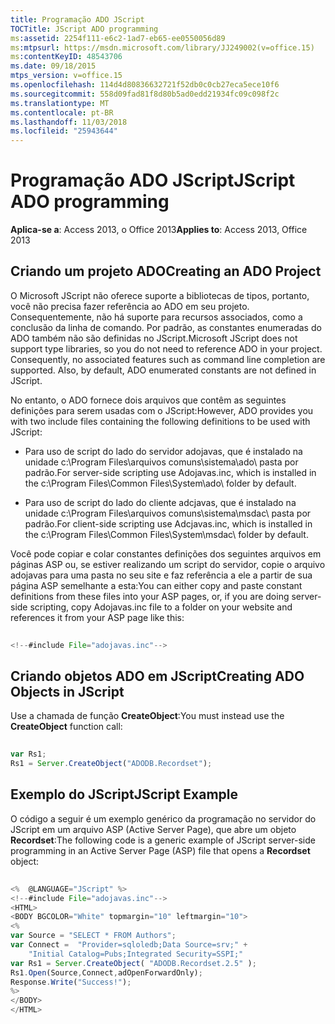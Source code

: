```yaml
---
title: Programação ADO JScript
TOCTitle: JScript ADO programming
ms:assetid: 2254f111-e6c2-1ad7-eb65-ee0550056d89
ms:mtpsurl: https://msdn.microsoft.com/library/JJ249002(v=office.15)
ms:contentKeyID: 48543706
ms.date: 09/18/2015
mtps_version: v=office.15
ms.openlocfilehash: 114d4d80836632721f52db0c0cb27eca5ece10f6
ms.sourcegitcommit: 558d09fad81f8d80b5ad0edd21934fc09c098f2c
ms.translationtype: MT
ms.contentlocale: pt-BR
ms.lasthandoff: 11/03/2018
ms.locfileid: "25943644"
---
```

# <a name="jscript-ado-programming"></a><span data-ttu-id="9e194-102">Programação ADO JScript</span><span class="sxs-lookup"><span data-stu-id="9e194-102">JScript ADO programming</span></span>


<span data-ttu-id="9e194-103">**Aplica-se a**: Access 2013, o Office 2013</span><span class="sxs-lookup"><span data-stu-id="9e194-103">**Applies to**: Access 2013, Office 2013</span></span>


## <a name="creating-an-ado-project"></a><span data-ttu-id="9e194-104">Criando um projeto ADO</span><span class="sxs-lookup"><span data-stu-id="9e194-104">Creating an ADO Project</span></span>

<span data-ttu-id="9e194-p101">O Microsoft JScript não oferece suporte a bibliotecas de tipos, portanto, você não precisa fazer referência ao ADO em seu projeto. Consequentemente, não há suporte para recursos associados, como a conclusão da linha de comando. Por padrão, as constantes enumeradas do ADO também não são definidas no JScript.</span><span class="sxs-lookup"><span data-stu-id="9e194-p101">Microsoft JScript does not support type libraries, so you do not need to reference ADO in your project. Consequently, no associated features such as command line completion are supported. Also, by default, ADO enumerated constants are not defined in JScript.</span></span>

<span data-ttu-id="9e194-108">No entanto, o ADO fornece dois arquivos que contêm as seguintes definições para serem usadas com o JScript:</span><span class="sxs-lookup"><span data-stu-id="9e194-108">However, ADO provides you with two include files containing the following definitions to be used with JScript:</span></span>

- <span data-ttu-id="9e194-109">Para uso de script do lado do servidor adojavas, que é instalado na unidade c:\\Program Files\\arquivos comuns\\sistema\\ado\\ pasta por padrão.</span><span class="sxs-lookup"><span data-stu-id="9e194-109">For server-side scripting use Adojavas.inc, which is installed in the c:\\Program Files\\Common Files\\System\\ado\\ folder by default.</span></span>

- <span data-ttu-id="9e194-110">Para uso de script do lado do cliente adcjavas, que é instalado na unidade c:\\Program Files\\arquivos comuns\\sistema\\msdac\\ pasta por padrão.</span><span class="sxs-lookup"><span data-stu-id="9e194-110">For client-side scripting use Adcjavas.inc, which is installed in the c:\\Program Files\\Common Files\\System\\msdac\\ folder by default.</span></span>

<span data-ttu-id="9e194-111">Você pode copiar e colar constantes definições dos seguintes arquivos em páginas ASP ou, se estiver realizando um script do servidor, copie o arquivo adojavas para uma pasta no seu site e faz referência a ele a partir de sua página ASP semelhante a esta:</span><span class="sxs-lookup"><span data-stu-id="9e194-111">You can either copy and paste constant definitions from these files into your ASP pages, or, if you are doing server-side scripting, copy Adojavas.inc file to a folder on your website and references it from your ASP page like this:</span></span>

```javascript  
 
<!--#include File="adojavas.inc"--> 
```

## <a name="creating-ado-objects-in-jscript"></a><span data-ttu-id="9e194-112">Criando objetos ADO em JScript</span><span class="sxs-lookup"><span data-stu-id="9e194-112">Creating ADO Objects in JScript</span></span>

<span data-ttu-id="9e194-113">Use a chamada de função **CreateObject**:</span><span class="sxs-lookup"><span data-stu-id="9e194-113">You must instead use the **CreateObject** function call:</span></span>

```javascript  
 
var Rs1; 
Rs1 = Server.CreateObject("ADODB.Recordset"); 
```

## <a name="jscript-example"></a><span data-ttu-id="9e194-114">Exemplo do JScript</span><span class="sxs-lookup"><span data-stu-id="9e194-114">JScript Example</span></span>

<span data-ttu-id="9e194-115">O código a seguir é um exemplo genérico da programação no servidor do JScript em um arquivo ASP (Active Server Page), que abre um objeto **Recordset**:</span><span class="sxs-lookup"><span data-stu-id="9e194-115">The following code is a generic example of JScript server-side programming in an Active Server Page (ASP) file that opens a **Recordset** object:</span></span>

```javascript 
 
<%  @LANGUAGE="JScript" %> 
<!--#include File="adojavas.inc"--> 
<HTML> 
<BODY BGCOLOR="White" topmargin="10" leftmargin="10"> 
<% 
var Source = "SELECT * FROM Authors"; 
var Connect =  "Provider=sqloledb;Data Source=srv;" + 
    "Initial Catalog=Pubs;Integrated Security=SSPI;" 
var Rs1 = Server.CreateObject( "ADODB.Recordset.2.5" ); 
Rs1.Open(Source,Connect,adOpenForwardOnly); 
Response.Write("Success!"); 
%> 
</BODY> 
</HTML> 
```

